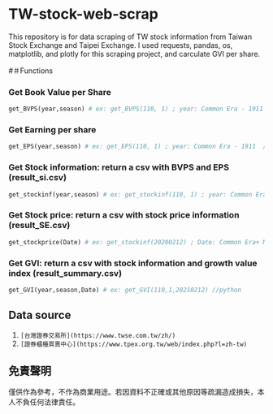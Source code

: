 # TW-stock-web-scrap 
This repository is for data scraping of TW stock information from Taiwan Stock Exchange and Taipei Exchange. 
I used requests, pandas, os, matplotlib, and plotly for this scraping project, and carculate GVI per share.

#＃Functions
### Get Book Value per Share
```Python
get_BVPS(year,season) # ex: get_BVPS(110, 1) ; year: Common Era - 1911  //python
``` 

### Get Earning per share
```Python
get_EPS(year,season) # ex: get_EPS(110, 1) ; year: Common Era - 1911  //python
``` 

### Get Stock information: return a csv with BVPS and EPS (result_si.csv)
```Python
get_stockinf(year,season) # ex: get_stockinf(110, 1) ; year: Common Era - 1911  //python
``` 

### Get Stock price: return a csv with stock price information (result_SE.csv)
```Python
get_stockprice(Date) # ex: get_stockinf(20200212) ; Date: Common Era+ Month+ date //python
``` 

### Get GVI: return a csv with stock information and growth value index (result_summary.csv)
```Python
get_GVI(year,season,Date) # ex: get_GVI(110,1,20210212) //python
``` 

## Data source
1. `[台灣證券交易所](https://www.twse.com.tw/zh/)`
2. `[證券櫃檯買賣中心](https://www.tpex.org.tw/web/index.php?l=zh-tw)`

## 免責聲明
僅供作為參考，不作為商業用途。若因資料不正確或其他原因等疏漏造成損失，本人不負任何法律責任。
